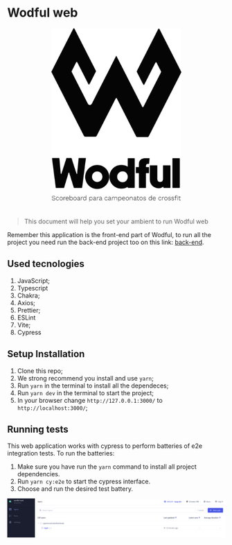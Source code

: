 # Wodful web

<p align="center">
    <img src="./src/assets/images/wodful.png" alt="logo wodfull" style="float:center; width: 300px; margin-bottom: 20px;">
</p>

> This document will help you set your ambient to run Wodful web

Remember this application is the front-end part of Wodful, to run all the project you need run the back-end project too on this link: [back-end](https://github.com/EXtreme-go-horse-club/wodful-api).

## Used tecnologies

1. JavaScript;
2. Typescript
3. Chakra;
4. Axios;
5. Prettier;
6. ESLint
7. Vite;
8. Cypress

## Setup Installation

1. Clone this repo;
2. We strong recommend you install and use `yarn`;
3. Run `yarn` in the terminal to install all the dependeces;
4. Run `yarn dev` in the terminal to start the project;
5. In your browser change `http://127.0.0.1:3000/` to `http://localhost:3000/`;

## Running tests

This web application works with cypress to perform batteries of e2e integration tests. To run the batteries:

1. Make sure you have run the `yarn` command to install all project dependencies.
2. Run `yarn cy:e2e` to start the cypress interface.
3. Choose and run the desired test battery.

<img src="./src/assets/images/cypress-doc.png" alt="cypress">
